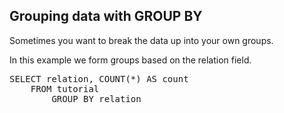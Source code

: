 ## Grouping data with GROUP BY

Sometimes you want to break the data up into your own groups.

In this example we form groups based on the relation field.

<pre id="example">
SELECT relation, COUNT(*) AS count
    FROM tutorial
        GROUP BY relation
</pre>